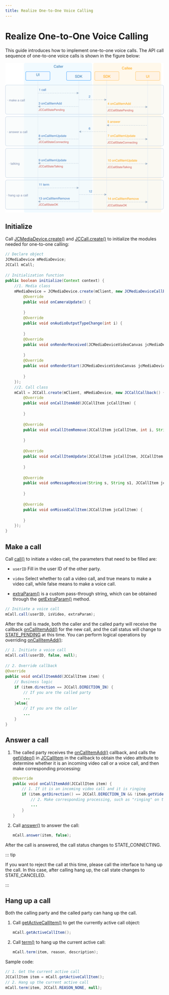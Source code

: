 ```yaml
---
title: Realize One-to-One Voice Calling
---
```

# Realize One-to-One Voice Calling

This guide introduces how to implement one-to-one voice calls. The API
call sequence of one-to-one voice calls is shown in the figure below:

![../../../../\_images_en/1-1workflowandroid.png](../../../../_images_en/1-1workflowandroid.png)

## Initialize

Call
[JCMediaDevice.create()](https://developer.juphoon.com/portal/reference/V2.1/android/com/juphoon/cloud/JCMediaDevice.html#create-com.juphoon.cloud.JCClient-com.juphoon.cloud.JCMediaDeviceCallback-)
and
[JCCall.create()](https://developer.juphoon.com/portal/reference/V2.1/android/com/juphoon/cloud/JCCall.html#create-com.juphoon.cloud.JCClient-com.juphoon.cloud.JCMediaDevice-com.juphoon.cloud.JCCallCallback-)
to initialize the modules needed for one-to-one calling:

``````java
// Declare object
JCMediaDevice mMediaDevice;
JCCall mCall;

// Initialization function
public boolean initialize(Context context) {
    //1. Media class
    mMediaDevice = JCMediaDevice.create(mClient, new JCMediaDeviceCallback() {
        @Override
        public void onCameraUpdate() {

        }
        @Override
        public void onAudioOutputTypeChange(int i) {

        }
        @Override
        public void onRenderReceived(JCMediaDeviceVideoCanvas jcMediaDeviceVideoCanvas) {

        }
        @Override
        public void onRenderStart(JCMediaDeviceVideoCanvas jcMediaDeviceVideoCanvas) {

        }
    });
    //2. Call class
    mCall = JCCall.create(mClient, mMediaDevice, new JCCallCallback() {
        @Override
        public void onCallItemAdd(JCCallItem jcCallItem) {

        }

        @Override
        public void onCallItemRemove(JCCallItem jcCallItem, int i, String s) {

        }

        @Override
        public void onCallItemUpdate(JCCallItem jcCallItem, JCCallItem.ChangeParam changeParam) {

        }

        @Override
        public void onMessageReceive(String s, String s1, JCCallItem jcCallItem) {

        }

        @Override
        public void onMissedCallItem(JCCallItem jcCallItem) {

        }
    });
}
``````

## Make a call

Call
[call()](https://developer.juphoon.com/portal/reference/V2.1/android/com/juphoon/cloud/JCCall.html#call-java.lang.String-boolean-java.lang.String-)
to initiate a video call, the parameters that need to be filled are:

- `userID` Fill in the user ID of the other party.

- `video` Select whether to call a video call, and true means to make
    a video call, while false means to make a voice call.

- [extraParam()](https://developer.juphoon.com/portal/reference/V2.1/android/com/juphoon/cloud/JCCall.html#call-java.lang.String-boolean-java.lang.String-)
    is a custom pass-through string, which can be obtained through the
    [getExtraParam()](https://developer.juphoon.com/portal/reference/V2.1/android/com/juphoon/cloud/JCCallItem.html#getExtraParam--)
    method.

``````java
// Initiate a voice call
mCall.call(userID, isVideo, extraParam);
``````

After the call is made, both the caller and the called party will
receive the callback
[onCallItemAdd()](https://developer.juphoon.com/portal/reference/V2.1/android/com/juphoon/cloud/JCCallCallback.html#onCallItemAdd-com.juphoon.cloud.JCCallItem-)
for the new call, and the call status will change to
[STATE\_PENDING](https://developer.juphoon.com/portal/reference/V2.1/android/com/juphoon/cloud/JCCall.html#STATE_PENDING)
at this time. You can perform logical operations by overriding
[onCallItemAdd()](https://developer.juphoon.com/portal/reference/V2.1/android/com/juphoon/cloud/JCCallCallback.html#onCallItemAdd-com.juphoon.cloud.JCCallItem-):

``````java
// 1. Initiate a voice call
mCall.call(userID, false, null);

// 2. Override callback
@Override
public void onCallItemAdd(JCCallItem item) {
    // Business logic
    if (item.direction == JCCall.DIRECTION_IN) {
        // If you are the called party
        ...
    }else{
        // If you are the caller
        ...
    }
}
``````

## Answer a call

1. The called party receives the
    [onCallItemAdd()](https://developer.juphoon.com/portal/reference/V2.1/android/com/juphoon/cloud/JCCallCallback.html#onCallItemAdd-com.juphoon.cloud.JCCallItem-)
    callback, and calls the
    [getVideo()](https://developer.juphoon.com/portal/reference/V2.1/android/com/juphoon/cloud/JCCallItem.html#getVideo--)
    in
    [JCCallItem](https://developer.juphoon.com/portal/reference/V2.1/android/com/juphoon/cloud/JCCallItem.html)
    in the callback to obtain the video attribute to determine whether
    it is an incoming video call or a voice call, and then make
    corresponding processing:

    ``````java
    @Override
    public void onCallItemAdd(JCCallItem item) {
        // 1. If it is an incoming video call and it is ringing
        if (item.getDirection() == JCCall.DIRECTION_IN && !item.getVideo()) {
            // 2. Make corresponding processing, such as "ringing" on the interface
            ...
        }
    }
    ``````

2. Call
    [answer()](https://developer.juphoon.com/portal/reference/V2.1/android/com/juphoon/cloud/JCCall.html#answer-java.lang.String-boolean-java.lang.String-)
    to answer the call:

    ``````java
    mCall.answer(item, false);
    ``````

After the call is answered, the call status changes to
STATE\_CONNECTING.

::: tip

If you want to reject the call at this time, please call the interface
to hang up the call. In this case, after calling hang up, the call state
changes to STATE\_CANCELED.

:::

## Hang up a call

Both the calling party and the called party can hang up the call.

1. Call
    [getActiveCallItem()](https://developer.juphoon.com/portal/reference/V2.1/android/com/juphoon/cloud/JCCall.html#getActiveCallItem--)
    to get the currently active call object:

    ``````java
    mCall.getActiveCallItem();
    ``````

2. Call
    [term()](https://developer.juphoon.com/portal/reference/V2.1/android/com/juphoon/cloud/JCCall.html#term-com.juphoon.cloud.JCCallItem-int-java.lang.String-)
    to hang up the current active call:

    ``````java
    mCall.term(item, reason, description);
    ``````

Sample code:

``````java
// 1. Get the current active call
JCCallItem item = mCall.getActiveCallItem();
// 2. Hang up the current active call
mCall.term(item, JCCall.REASON_NONE, null);
``````
